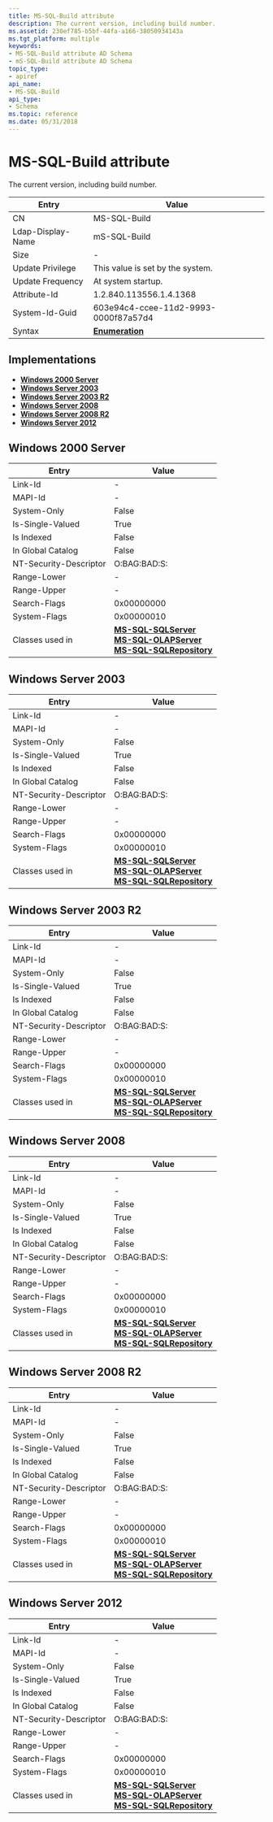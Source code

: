 ```yaml
---
title: MS-SQL-Build attribute
description: The current version, including build number.
ms.assetid: 230ef785-b5bf-44fa-a166-38050934143a
ms.tgt_platform: multiple
keywords:
- MS-SQL-Build attribute AD Schema
- mS-SQL-Build attribute AD Schema
topic_type:
- apiref
api_name:
- MS-SQL-Build
api_type:
- Schema
ms.topic: reference
ms.date: 05/31/2018
---
```


# MS-SQL-Build attribute

The current version, including build number.



| Entry | Value |
|-------------------|--------------------------------------|
| CN                | MS-SQL-Build                         |
| Ldap-Display-Name | mS-SQL-Build                         |
| Size              | \-                                   |
| Update Privilege  | This value is set by the system.     |
| Update Frequency  | At system startup.                   |
| Attribute-Id      | 1.2.840.113556.1.4.1368              |
| System-Id-Guid    | 603e94c4-ccee-11d2-9993-0000f87a57d4 |
| Syntax            | [**Enumeration**](s-enumeration.md) |



## Implementations

-   [**Windows 2000 Server**](#windows-2000-server)
-   [**Windows Server 2003**](#windows-server-2003)
-   [**Windows Server 2003 R2**](#windows-server-2003-r2)
-   [**Windows Server 2008**](#windows-server-2008)
-   [**Windows Server 2008 R2**](#windows-server-2008-r2)
-   [**Windows Server 2012**](#windows-server-2012)

## Windows 2000 Server



| Entry | Value |
|------------------------|-----------------------------------------------------------------------------------------------------------------------------------------------------------------------------------------|
| Link-Id                | \-                                                                                                                                                                                      |
| MAPI-Id                | \-                                                                                                                                                                                      |
| System-Only            | False                                                                                                                                                                                   |
| Is-Single-Valued       | True                                                                                                                                                                                    |
| Is Indexed             | False                                                                                                                                                                                   |
| In Global Catalog      | False                                                                                                                                                                                   |
| NT-Security-Descriptor | O:BAG:BAD:S:                                                                                                                                                                            |
| Range-Lower            | \-                                                                                                                                                                                      |
| Range-Upper            | \-                                                                                                                                                                                      |
| Search-Flags           | 0x00000000                                                                                                                                                                              |
| System-Flags           | 0x00000010                                                                                                                                                                              |
| Classes used in        | [**MS-SQL-SQLServer**](c-ms-sql-sqlserver.md)<br/> [**MS-SQL-OLAPServer**](c-ms-sql-olapserver.md)<br/> [**MS-SQL-SQLRepository**](c-ms-sql-sqlrepository.md)<br/> |



## Windows Server 2003



| Entry | Value |
|------------------------|-----------------------------------------------------------------------------------------------------------------------------------------------------------------------------------------|
| Link-Id                | \-                                                                                                                                                                                      |
| MAPI-Id                | \-                                                                                                                                                                                      |
| System-Only            | False                                                                                                                                                                                   |
| Is-Single-Valued       | True                                                                                                                                                                                    |
| Is Indexed             | False                                                                                                                                                                                   |
| In Global Catalog      | False                                                                                                                                                                                   |
| NT-Security-Descriptor | O:BAG:BAD:S:                                                                                                                                                                            |
| Range-Lower            | \-                                                                                                                                                                                      |
| Range-Upper            | \-                                                                                                                                                                                      |
| Search-Flags           | 0x00000000                                                                                                                                                                              |
| System-Flags           | 0x00000010                                                                                                                                                                              |
| Classes used in        | [**MS-SQL-SQLServer**](c-ms-sql-sqlserver.md)<br/> [**MS-SQL-OLAPServer**](c-ms-sql-olapserver.md)<br/> [**MS-SQL-SQLRepository**](c-ms-sql-sqlrepository.md)<br/> |



## Windows Server 2003 R2



| Entry | Value |
|------------------------|-----------------------------------------------------------------------------------------------------------------------------------------------------------------------------------------|
| Link-Id                | \-                                                                                                                                                                                      |
| MAPI-Id                | \-                                                                                                                                                                                      |
| System-Only            | False                                                                                                                                                                                   |
| Is-Single-Valued       | True                                                                                                                                                                                    |
| Is Indexed             | False                                                                                                                                                                                   |
| In Global Catalog      | False                                                                                                                                                                                   |
| NT-Security-Descriptor | O:BAG:BAD:S:                                                                                                                                                                            |
| Range-Lower            | \-                                                                                                                                                                                      |
| Range-Upper            | \-                                                                                                                                                                                      |
| Search-Flags           | 0x00000000                                                                                                                                                                              |
| System-Flags           | 0x00000010                                                                                                                                                                              |
| Classes used in        | [**MS-SQL-SQLServer**](c-ms-sql-sqlserver.md)<br/> [**MS-SQL-OLAPServer**](c-ms-sql-olapserver.md)<br/> [**MS-SQL-SQLRepository**](c-ms-sql-sqlrepository.md)<br/> |



## Windows Server 2008



| Entry | Value |
|------------------------|-----------------------------------------------------------------------------------------------------------------------------------------------------------------------------------------|
| Link-Id                | \-                                                                                                                                                                                      |
| MAPI-Id                | \-                                                                                                                                                                                      |
| System-Only            | False                                                                                                                                                                                   |
| Is-Single-Valued       | True                                                                                                                                                                                    |
| Is Indexed             | False                                                                                                                                                                                   |
| In Global Catalog      | False                                                                                                                                                                                   |
| NT-Security-Descriptor | O:BAG:BAD:S:                                                                                                                                                                            |
| Range-Lower            | \-                                                                                                                                                                                      |
| Range-Upper            | \-                                                                                                                                                                                      |
| Search-Flags           | 0x00000000                                                                                                                                                                              |
| System-Flags           | 0x00000010                                                                                                                                                                              |
| Classes used in        | [**MS-SQL-SQLServer**](c-ms-sql-sqlserver.md)<br/> [**MS-SQL-OLAPServer**](c-ms-sql-olapserver.md)<br/> [**MS-SQL-SQLRepository**](c-ms-sql-sqlrepository.md)<br/> |



## Windows Server 2008 R2



| Entry | Value |
|------------------------|-----------------------------------------------------------------------------------------------------------------------------------------------------------------------------------------|
| Link-Id                | \-                                                                                                                                                                                      |
| MAPI-Id                | \-                                                                                                                                                                                      |
| System-Only            | False                                                                                                                                                                                   |
| Is-Single-Valued       | True                                                                                                                                                                                    |
| Is Indexed             | False                                                                                                                                                                                   |
| In Global Catalog      | False                                                                                                                                                                                   |
| NT-Security-Descriptor | O:BAG:BAD:S:                                                                                                                                                                            |
| Range-Lower            | \-                                                                                                                                                                                      |
| Range-Upper            | \-                                                                                                                                                                                      |
| Search-Flags           | 0x00000000                                                                                                                                                                              |
| System-Flags           | 0x00000010                                                                                                                                                                              |
| Classes used in        | [**MS-SQL-SQLServer**](c-ms-sql-sqlserver.md)<br/> [**MS-SQL-OLAPServer**](c-ms-sql-olapserver.md)<br/> [**MS-SQL-SQLRepository**](c-ms-sql-sqlrepository.md)<br/> |



## Windows Server 2012



| Entry | Value |
|------------------------|-----------------------------------------------------------------------------------------------------------------------------------------------------------------------------------------|
| Link-Id                | \-                                                                                                                                                                                      |
| MAPI-Id                | \-                                                                                                                                                                                      |
| System-Only            | False                                                                                                                                                                                   |
| Is-Single-Valued       | True                                                                                                                                                                                    |
| Is Indexed             | False                                                                                                                                                                                   |
| In Global Catalog      | False                                                                                                                                                                                   |
| NT-Security-Descriptor | O:BAG:BAD:S:                                                                                                                                                                            |
| Range-Lower            | \-                                                                                                                                                                                      |
| Range-Upper            | \-                                                                                                                                                                                      |
| Search-Flags           | 0x00000000                                                                                                                                                                              |
| System-Flags           | 0x00000010                                                                                                                                                                              |
| Classes used in        | [**MS-SQL-SQLServer**](c-ms-sql-sqlserver.md)<br/> [**MS-SQL-OLAPServer**](c-ms-sql-olapserver.md)<br/> [**MS-SQL-SQLRepository**](c-ms-sql-sqlrepository.md)<br/> |



 

 






